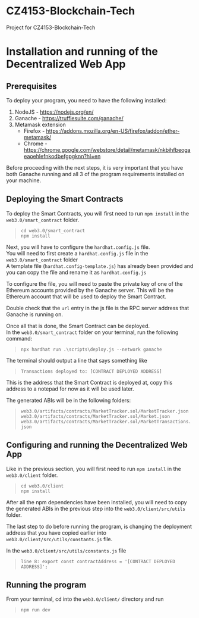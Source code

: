# CZ4153-Blockchain-Tech 
Project for CZ4153-Blockchain-Tech 
# Installation and running of the Decentralized Web App
## Prerequisites 
To deploy your program, you need to have the following installed:    
1. NodeJS - https://nodejs.org/en/
2. Ganache - https://trufflesuite.com/ganache/
3. Metamask extension
    - Firefox - https://addons.mozilla.org/en-US/firefox/addon/ether-metamask/
    - Chrome - https://chrome.google.com/webstore/detail/metamask/nkbihfbeogaeaoehlefnkodbefgpgknn?hl=en

Before proceeding with the next steps, it is very important that you have both Ganache running and all 3 of the program requirements installed on your machine.
## Deploying the Smart Contracts
To deploy the Smart Contracts, you will first need to run `npm install` in the `web3.0/smart_contract` folder.   
> `cd web3.0/smart_contract`    
> `npm install`

Next, you will have to configure the `hardhat.config.js` file.    
You will need to first create a `hardhat.config.js` file in the `web3.0/smart_contract` folder    
A template file (`hardhat.config-template.js`) has already been provided and you can copy the file and rename it as `hardhat.config.js`

To configure the file, you will need to paste the private key of one of the Ethereum accounts provided by the Ganache server. This will be the Ethereum account that will be used to deploy the Smart Contract.    

Double check that the `url` entry in the js file is the RPC server address that Ganache is running on. 

Once all that is done, the Smart Contract can be deployed.    
In the `web3.0/smart_contract` folder on your terminal, run the following command:    
> `npx hardhat run .\scripts\deploy.js --network ganache` 

The terminal should output a line that says something like
> `Transactions deployed to: [CONTRACT DEPLOYED ADDRESS]`   

This is the address that the Smart Contract is deployed at, copy this address to a notepad for now as it will be used later.

The generated ABIs will be in the following folders:
> `web3.0/artifacts/contracts/MarketTracker.sol/MarketTracker.json`
> `web3.0/artifacts/contracts/MarketTracker.sol/Market.json`
> `web3.0/artifacts/contracts/MarketTracker.sol/MarketTransactions.json`

## Configuring and running the Decentralized Web App

Like in the previous section, you will first need to run `npm install` in the `web3.0/client` folder.   
> `cd web3.0/client`    
> `npm install`

After all the npm dependencies have been installed, you will need to copy the generated ABIs in the previous step into the `web3.0/client/src/utils` folder. 

The last step to do before running the program, is changing the deployment address that you have copied earlier into `web3.0/client/src/utils/constants.js` file. 

In the `web3.0/client/src/utils/constants.js` file
> `line 8: export const contractAddress = '[CONTRACT DEPLOYED ADDRESS]';`

## Running the program
From your terminal, cd into the `web3.0/client/` directory and run
> `npm run dev`
